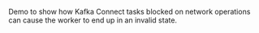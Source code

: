 Demo to show how Kafka Connect tasks blocked on network operations can cause
the worker to end up in an invalid state.
